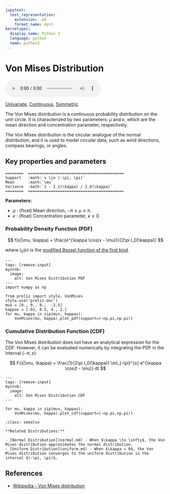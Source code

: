 ```yaml
---
jupytext:
  text_representation:
    extension: .md
    format_name: myst
kernelspec:
  display_name: Python 3
  language: python
  name: python3
---
```

# Von Mises Distribution

<audio controls> <source src="../../_static/vonmises.mp3" type="audio/mpeg"> This browser cannot play the pronunciation audio file for this distribution. </audio>

[Univariate](../../gallery_tags.rst#univariate), [Continuous](../../gallery_tags.rst#continuous), [Symmetric](../../gallery_tags.rst#symmetric)

The Von Mises distribution is a continuous probability distribution on the unit circle. It is characterized by two parameters: $\mu$ and $\kappa$, which are the mean direction and concentration parameter, respectively.

The Von Mises distribution is the circular analogue of the normal distribution, and it is used to model circular data, such as wind directions, compass bearings, or angles. 

## Key properties and parameters

```{eval-rst}
========  ==========================================
Support   :math:`x \in (-\pi, \pi)`
Mean      :math:`\mu`
Variance  :math:`1 - I_1(\kappa) / I_0(\kappa)`
========  ==========================================
```

**Parameters:**

- $\mu$ : (float) Mean direction, $-\pi \leq \mu \leq \pi$.
- $\kappa$ : (float) Concentration parameter, $\kappa \geq 0$.

### Probability Density Function (PDF)

$$
f(x|\mu, \kappa) = \frac{e^{\kappa \cos(x - \mu)}}{2\pi I_0(\kappa)}
$$

where $I_0(\kappa)$ is the [modified Bessel function of the first kind](https://en.wikipedia.org/wiki/Bessel_function#Modified_Bessel_functions:_I%CE%B1,_K%CE%B1).

```{code-cell}
---
tags: [remove-input]
mystnb:
  image:
    alt: Von Mises Distribution PDF
---
import numpy as np

from preliz import style, VonMises
style.use('preliz-doc')
mus = [0., 0., 0.,  -2.5]
kappas = [.01, 0.5, 4., 2.]
for mu, kappa in zip(mus, kappas):
    VonMises(mu, kappa).plot_pdf(support=(-np.pi,np.pi))
```

### Cumulative Distribution Function (CDF)

The Von Mises distribution does not have an analytical expression for the CDF. However, it can be evaluated numerically by integrating the PDF in the interval $(-\pi, x)$:

$$
F(x|\mu, \kappa) = \frac{1}{2\pi I_0(\kappa)} \int_{-\pi}^{x} e^{\kappa \cos(t - \mu)} dt
$$

```{code-cell}
---
tags: [remove-input]
mystnb:
  image:
    alt: Von Mises Distribution CDF
---

for mu, kappa in zip(mus, kappas):
    VonMises(mu, kappa).plot_cdf(support=(-np.pi,np.pi))
```

```{seealso}
:class: seealso

**Related Distributions:**

- [Normal Distribution](normal.md) - When $\kappa \to \infty$, the Von Mises distribution approximates the normal distribution.
- [Uniform Distribution](uniform.md) - When $\kappa = 0$, the Von Mises distribution converges to the uniform distribution in the interval $(-\pi, \pi)$.
```

## References

- [Wikipedia - Von Mises distribution](https://en.wikipedia.org/wiki/Von_Mises_distribution)